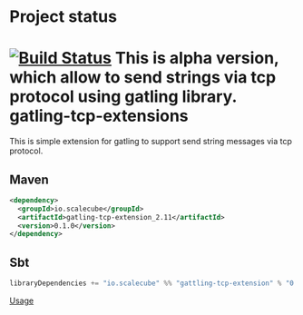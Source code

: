 Project status
==================

[![Build Status](https://travis-ci.org/myroslavlisniak/gatling-tcp-extensions.svg?branch=fix_behaviour)](https://travis-ci.org/myroslavlisniak/gatling-tcp-extensions)
This is alpha version, which allow to send strings via tcp protocol using gatling library.
gatling-tcp-extensions
==================
This is simple extension for gatling to support send string messages via tcp protocol.

Maven
------------------
``` xml
<dependency>
  <groupId>io.scalecube</groupId>
  <artifactId>gatling-tcp-extension_2.11</artifactId>
  <version>0.1.0</version>
</dependency>
```
Sbt
------------------
``` scala
libraryDependencies += "io.scalecube" %% "gattling-tcp-extension" % "0.1.0"
```

[Usage](doc/Usage.md)

